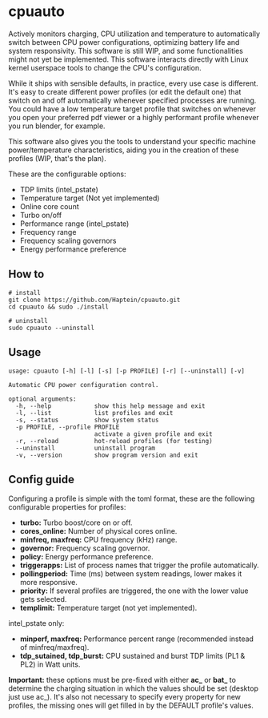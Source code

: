 # cpuauto

Actively monitors charging, CPU utilization and temperature to automatically switch between CPU power configurations, optimizing battery life and system responsivity. This software is still WIP, and some functionalities might not yet be implemented. This software interacts directly with Linux kernel userspace tools to change the CPU's configuration.

While it ships with sensible defaults, in practice, every use case is different. It's easy to create different power profiles (or edit the default one) that switch on and off automatically whenever specified processes are running. You could have a low temperature target profile that switches on whenever you open your preferred pdf viewer or a highly performant profile whenever you run blender, for example.

This software also gives you the tools to understand your specific machine power/temperature characteristics, aiding you in the creation of these profiles (WIP, that's the plan).

These are the configurable options:
- TDP limits (intel_pstate)
- Temperature target (Not yet implemented)
- Online core count
- Turbo on/off
- Performance range (intel_pstate)
- Frequency range
- Frequency scaling governors
- Energy performance preference

## How to
```
# install
git clone https://github.com/Haptein/cpuauto.git
cd cpuauto && sudo ./install

# uninstall
sudo cpuauto --uninstall
```

## Usage
```
usage: cpuauto [-h] [-l] [-s] [-p PROFILE] [-r] [--uninstall] [-v]

Automatic CPU power configuration control.

optional arguments:
  -h, --help            show this help message and exit
  -l, --list            list profiles and exit
  -s, --status          show system status
  -p PROFILE, --profile PROFILE
                        activate a given profile and exit
  -r, --reload          hot-reload profiles (for testing)
  --uninstall           uninstall program
  -v, --version         show program version and exit
```

## Config guide
Configuring a profile is simple with the toml format, these are the following configurable properties for profiles:

- **turbo:** Turbo boost/core on or off.
- **cores_online:** Number of physical cores online.
- **minfreq, maxfreq:** CPU frequency (kHz) range.
- **governor:** Frequency scaling governor.
- **policy:** Energy performance preference.
- **triggerapps:** List of process names that trigger the profile automatically.
- **pollingperiod:** Time (ms) between system readings, lower makes it more responsive.
- **priority:** If several profiles are triggered, the one with the lower value gets selected.
- **templimit:** Temperature target (not yet implemented).

intel_pstate only:
- **minperf, maxfreq:** Performance percent range (recommended instead of minfreq/maxfreq). 
- **tdp_sutained, tdp_burst:** CPU sustained and burst TDP limits (PL1 & PL2) in Watt units.


**Important:** these options must be pre-fixed with either **ac_** or **bat_** to determine the charging situation in which the values should be set (desktop just use ac_). It's also not necessary to specify every property for new profiles, the missing ones will get filled in by the DEFAULT profile's values.
